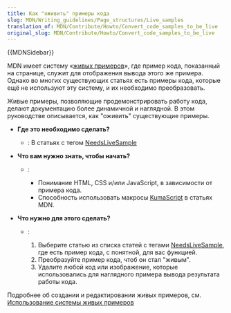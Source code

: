 ```yaml
---
title: Как "оживить" примеры кода
slug: MDN/Writing_guidelines/Page_structures/Live_samples
translation_of: MDN/Contribute/Howto/Convert_code_samples_to_be_live
original_slug: MDN/Contribute/Howto/Convert_code_samples_to_be_live
---
```


{{MDNSidebar}}

MDN имеет систему «[живых примеров](/ru/docs/MDN/Contribute/Editor/Live_samples)», где пример кода, показанный на странице, служит для отображения вывода этого же примера. Однако во многих существующих статьях есть примеры кода, которые ещё не используют эту систему, и их необходимо преобразовать.

Живые примеры, позволяющие продемонстрировать работу кода, делают документацию более динамичной и наглядной. В этом руководстве описывается, как "оживить" существующие примеры.

- **Где это необходимо сделать?**
  - : В статьях с тегом [NeedsLiveSample](/ru/docs/tag/NeedsLiveSample)
- **Что вам нужно знать, чтобы начать?**

  - : &#x20;

    - Понимание HTML, CSS и/или JavaScript, в зависимости от примера кода.
    - Способность использовать макросы [KumaScript](/ru/docs/MDN/Contribute/Tools/KumaScript) в статьях MDN.

- **Что нужно для этого сделать?**

  - : &#x20;

    1. Выберите статью из списка статей с тегами [NeedsLiveSample](/ru/docs/tag/NeedsLiveSample), где есть пример кода, с понятной, для вас функцией.
    2. Преобразуйте пример кода, чтоб он стал "живым".
    3. Удалите любой код или изображение, которые использовались для наглядного примера вывода результата работы кода.

Подробнее об создании и редактировании живых примеров, см. [Использование системы живых примеров](/ru/docs/MDN/Contribute/Editor/Live_samples)
